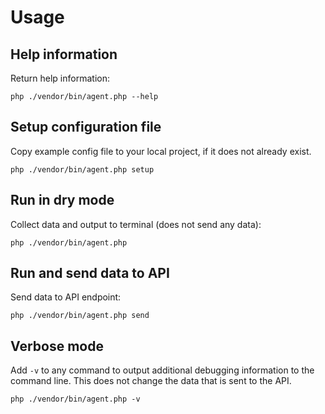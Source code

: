 # Usage

## Help information
Return help information:

```
php ./vendor/bin/agent.php --help
```

## Setup configuration file

Copy example config file to your local project, if it does not already exist.
```
php ./vendor/bin/agent.php setup 
```

## Run in dry mode
Collect data and output to terminal (does not send any data):

```
php ./vendor/bin/agent.php
```

## Run and send data to API 
Send data to API endpoint:

```
php ./vendor/bin/agent.php send
```

## Verbose mode

Add `-v` to any command to output additional debugging information to the command line. This does not change the data 
that is sent to the API. 

```
php ./vendor/bin/agent.php -v
```

